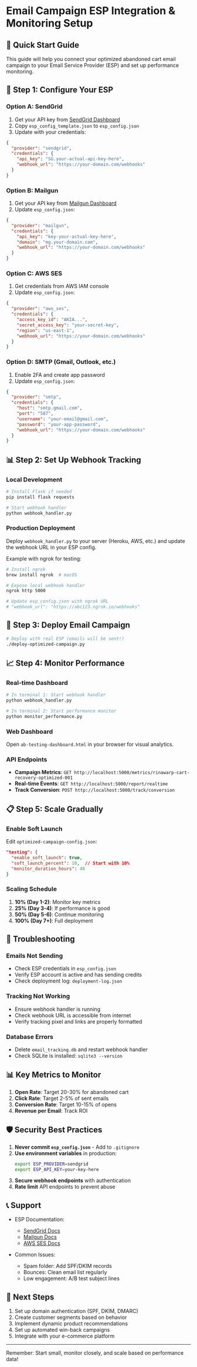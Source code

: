 # Email Campaign ESP Integration & Monitoring Setup

## 🚀 Quick Start Guide

This guide will help you connect your optimized abandoned cart email campaign to your Email Service Provider (ESP) and set up performance monitoring.

## 📧 Step 1: Configure Your ESP

### Option A: SendGrid
1. Get your API key from [SendGrid Dashboard](https://app.sendgrid.com/settings/api_keys)
2. Copy `esp_config_template.json` to `esp_config.json`
3. Update with your credentials:
```json
{
  "provider": "sendgrid",
  "credentials": {
    "api_key": "SG.your-actual-api-key-here",
    "webhook_url": "https://your-domain.com/webhooks"
  }
}
```

### Option B: Mailgun
1. Get your API key from [Mailgun Dashboard](https://app.mailgun.com/app/account/security/api_keys)
2. Update `esp_config.json`:
```json
{
  "provider": "mailgun",
  "credentials": {
    "api_key": "key-your-actual-key-here",
    "domain": "mg.your-domain.com",
    "webhook_url": "https://your-domain.com/webhooks"
  }
}
```

### Option C: AWS SES
1. Get credentials from AWS IAM console
2. Update `esp_config.json`:
```json
{
  "provider": "aws_ses",
  "credentials": {
    "access_key_id": "AKIA...",
    "secret_access_key": "your-secret-key",
    "region": "us-east-1",
    "webhook_url": "https://your-domain.com/webhooks"
  }
}
```

### Option D: SMTP (Gmail, Outlook, etc.)
1. Enable 2FA and create app password
2. Update `esp_config.json`:
```json
{
  "provider": "smtp",
  "credentials": {
    "host": "smtp.gmail.com",
    "port": "587",
    "username": "your-email@gmail.com",
    "password": "your-app-password",
    "webhook_url": "https://your-domain.com/webhooks"
  }
}
```

## 📊 Step 2: Set Up Webhook Tracking

### Local Development
```bash
# Install Flask if needed
pip install flask requests

# Start webhook handler
python webhook_handler.py
```

### Production Deployment
Deploy `webhook_handler.py` to your server (Heroku, AWS, etc.) and update the webhook URL in your ESP config.

Example with ngrok for testing:
```bash
# Install ngrok
brew install ngrok  # macOS

# Expose local webhook handler
ngrok http 5000

# Update esp_config.json with ngrok URL
# "webhook_url": "https://abc123.ngrok.io/webhooks"
```

## 🚀 Step 3: Deploy Email Campaign

```bash
# Deploy with real ESP (emails will be sent!)
./deploy-optimized-campaign.py
```

## 📈 Step 4: Monitor Performance

### Real-time Dashboard
```bash
# In terminal 1: Start webhook handler
python webhook_handler.py

# In terminal 2: Start performance monitor
python monitor_performance.py
```

### Web Dashboard
Open `ab-testing-dashboard.html` in your browser for visual analytics.

### API Endpoints
- **Campaign Metrics**: `GET http://localhost:5000/metrics/rinawarp-cart-recovery-optimized-001`
- **Real-time Events**: `GET http://localhost:5000/report/realtime`
- **Track Conversion**: `POST http://localhost:5000/track/conversion`

## 📋 Step 5: Scale Gradually

### Enable Soft Launch
Edit `optimized-campaign-config.json`:
```json
"testing": {
  "enable_soft_launch": true,
  "soft_launch_percent": 10,  // Start with 10%
  "monitor_duration_hours": 48
}
```

### Scaling Schedule
1. **10% (Day 1-2)**: Monitor key metrics
2. **25% (Day 3-4)**: If performance is good
3. **50% (Day 5-6)**: Continue monitoring
4. **100% (Day 7+)**: Full deployment

## 🔧 Troubleshooting

### Emails Not Sending
- Check ESP credentials in `esp_config.json`
- Verify ESP account is active and has sending credits
- Check deployment log: `deployment-log.json`

### Tracking Not Working
- Ensure webhook handler is running
- Check webhook URL is accessible from internet
- Verify tracking pixel and links are properly formatted

### Database Errors
- Delete `email_tracking.db` and restart webhook handler
- Check SQLite is installed: `sqlite3 --version`

## 📊 Key Metrics to Monitor

1. **Open Rate**: Target 20-30% for abandoned cart
2. **Click Rate**: Target 2-5% of sent emails
3. **Conversion Rate**: Target 10-15% of opens
4. **Revenue per Email**: Track ROI

## 🛡️ Security Best Practices

1. **Never commit `esp_config.json`** - Add to `.gitignore`
2. **Use environment variables** in production:
   ```bash
   export ESP_PROVIDER=sendgrid
   export ESP_API_KEY=your-key-here
   ```
3. **Secure webhook endpoints** with authentication
4. **Rate limit** API endpoints to prevent abuse

## 📞 Support

- ESP Documentation:
  - [SendGrid Docs](https://docs.sendgrid.com/)
  - [Mailgun Docs](https://documentation.mailgun.com/)
  - [AWS SES Docs](https://docs.aws.amazon.com/ses/)
  
- Common Issues:
  - Spam folder: Add SPF/DKIM records
  - Bounces: Clean email list regularly
  - Low engagement: A/B test subject lines

## 🎯 Next Steps

1. Set up domain authentication (SPF, DKIM, DMARC)
2. Create customer segments based on behavior
3. Implement dynamic product recommendations
4. Set up automated win-back campaigns
5. Integrate with your e-commerce platform

---

Remember: Start small, monitor closely, and scale based on performance data!
